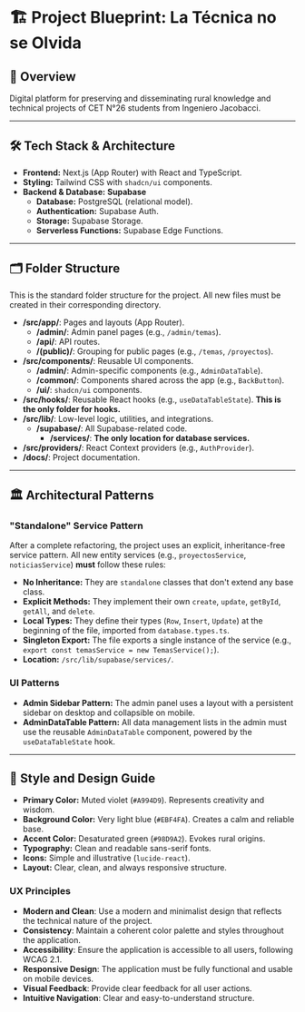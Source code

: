 <!-- This is the project's master plan. It defines the WHAT and WHERE, but not the HOW (rules are in /rules.md) -->

# 🏗️ Project Blueprint: La Técnica no se Olvida

## 🎯 Overview

Digital platform for preserving and disseminating rural knowledge and technical projects of CET N°26 students from Ingeniero Jacobacci.

---

## 🛠️ Tech Stack & Architecture

-   **Frontend:** Next.js (App Router) with React and TypeScript.
-   **Styling:** Tailwind CSS with `shadcn/ui` components.
-   **Backend & Database:** **Supabase**
    -   **Database:** PostgreSQL (relational model).
    -   **Authentication:** Supabase Auth.
    -   **Storage:** Supabase Storage.
    -   **Serverless Functions:** Supabase Edge Functions.

---

## 🗂️ Folder Structure

This is the standard folder structure for the project. All new files must be created in their corresponding directory.

-   **/src/app/**: Pages and layouts (App Router).
    -   **/admin/**: Admin panel pages (e.g., `/admin/temas`).
    -   **/api/**: API routes.
    -   **/(public)/**: Grouping for public pages (e.g., `/temas`, `/proyectos`).
-   **/src/components/**: Reusable UI components.
    -   **/admin/**: Admin-specific components (e.g., `AdminDataTable`).
    -   **/common/**: Components shared across the app (e.g., `BackButton`).
    -   **/ui/**: `shadcn/ui` components.
-   **/src/hooks/**: Reusable React hooks (e.g., `useDataTableState`). **This is the only folder for hooks.**
-   **/src/lib/**: Low-level logic, utilities, and integrations.
    -   **/supabase/**: All Supabase-related code.
        -   **/services/**: **The only location for database services.**
-   **/src/providers/**: React Context providers (e.g., `AuthProvider`).
-   **/docs/**: Project documentation.

---

## 🏛️ Architectural Patterns

### "Standalone" Service Pattern
After a complete refactoring, the project uses an explicit, inheritance-free service pattern. All new entity services (e.g., `proyectosService`, `noticiasService`) **must** follow these rules:
-   **No Inheritance:** They are `standalone` classes that don't extend any base class.
-   **Explicit Methods:** They implement their own `create`, `update`, `getById`, `getAll`, and `delete`.
-   **Local Types:** They define their types (`Row`, `Insert`, `Update`) at the beginning of the file, imported from `database.types.ts`.
-   **Singleton Export:** The file exports a single instance of the service (e.g., `export const temasService = new TemasService();`).
-   **Location:** `/src/lib/supabase/services/`.

### UI Patterns
-   **Admin Sidebar Pattern:** The admin panel uses a layout with a persistent sidebar on desktop and collapsible on mobile.
-   **AdminDataTable Pattern:** All data management lists in the admin must use the reusable `AdminDataTable` component, powered by the `useDataTableState` hook.

---

## 🎨 Style and Design Guide

-   **Primary Color:** Muted violet (`#A994D9`). Represents creativity and wisdom.
-   **Background Color:** Very light blue (`#EBF4FA`). Creates a calm and reliable base.
-   **Accent Color:** Desaturated green (`#98D9A2`). Evokes rural origins.
-   **Typography:** Clean and readable sans-serif fonts.
-   **Icons:** Simple and illustrative (`lucide-react`).
-   **Layout:** Clear, clean, and always responsive structure.

### UX Principles
-   **Modern and Clean**: Use a modern and minimalist design that reflects the technical nature of the project.
-   **Consistency**: Maintain a coherent color palette and styles throughout the application.
-   **Accessibility**: Ensure the application is accessible to all users, following WCAG 2.1.
-   **Responsive Design**: The application must be fully functional and usable on mobile devices.
-   **Visual Feedback**: Provide clear feedback for all user actions.
-   **Intuitive Navigation**: Clear and easy-to-understand structure.